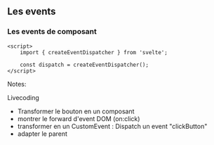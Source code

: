<!-- .slide: class="with-code-bg-dark" -->

## Les events

### Les events de composant

```svelte
<script>
	import { createEventDispatcher } from 'svelte';

	const dispatch = createEventDispatcher();
</script>
```

Notes:

Livecoding

- Transformer le bouton en un composant
- montrer le forward d'event DOM (on:click)
- transformer en un CustomEvent : Dispatch un event "clickButton"
- adapter le parent
